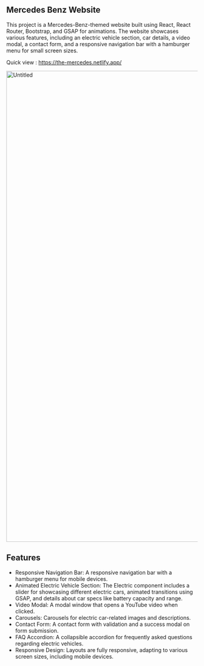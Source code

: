 ## Mercedes Benz Website

This project is a Mercedes-Benz-themed website built using React, React Router, Bootstrap, and GSAP for animations. The website showcases various features, including an electric vehicle section, car details, a video modal, a contact form, and a responsive navigation bar with a hamburger menu for small screen sizes.

Quick view : https://the-mercedes.netlify.app/

<img width="1239" alt="Untitled" src="https://github.com/user-attachments/assets/60548ff7-02e6-46ee-bb63-e42e741d2e6b">


## Features

* Responsive Navigation Bar: A responsive navigation bar with a hamburger menu for mobile devices.
* Animated Electric Vehicle Section: The Electric component includes a slider for showcasing different electric cars, animated transitions using GSAP, and details about car specs like battery capacity and range.
* Video Modal: A modal window that opens a YouTube video when clicked.
* Carousels: Carousels for electric car-related images and descriptions.
* Contact Form: A contact form with validation and a success modal on form submission.
* FAQ Accordion: A collapsible accordion for frequently asked questions regarding electric vehicles.
* Responsive Design: Layouts are fully responsive, adapting to various screen sizes, including mobile devices.
